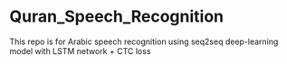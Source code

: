 # Quran_Speech_Recognition
This repo is for Arabic speech recognition using seq2seq deep-learning model with LSTM network + CTC loss

